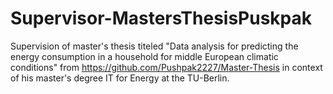 # Supervisor-MastersThesisPuskpak

Supervision of master's thesis titeled "Data analysis for predicting the energy consumption in a household for middle European climatic conditions" from https://github.com/Pushpak2227/Master-Thesis in context of his master's degree IT for Energy at the TU-Berlin.
